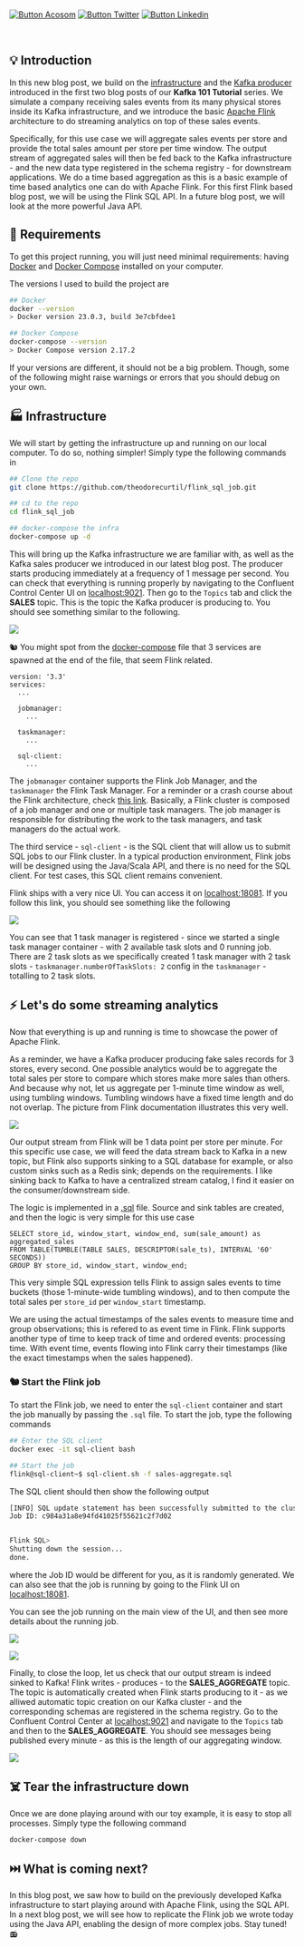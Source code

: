 <br>

[![Button Acosom]][LinkAcosom] [![Button Twitter]][LinkTwitter] [![Button Linkedin]][LinkLinkedin]

<br>

## :bulb: Introduction

In this new blog post, we build on the [infrastructure](https://github.com/theodorecurtil/kafka_101) and the [Kafka producer](https://github.com/theodorecurtil/kafka_sales_producer) introduced in the first two blog posts of our **Kafka 101 Tutorial** series. We simulate a company receiving sales events from its many physical stores inside its Kafka infrastructure, and we introduce the basic [Apache Flink](https://flink.apache.org/) architecture to do streaming analytics on top of these sales events.

Specifically, for this use case we will aggregate sales events per store and provide the total sales amount per store per time window. The output stream of aggregated sales will then be fed back to the Kafka infrastructure - and the new data type registered in the schema registry - for downstream applications. We do a time based aggregation as this is a basic example of time based analytics one can do with Apache Flink. For this first Flink based blog post, we will be using the Flink SQL API. In a future blog post, we will look at the more powerful Java API.

## :whale2: Requirements

To get this project running, you will just need minimal requirements: having [Docker](https://www.docker.com/) and [Docker Compose](https://docs.docker.com/compose/) installed on your computer.

The versions I used to build the project are

```bash
## Docker
docker --version
> Docker version 23.0.3, build 3e7cbfdee1

## Docker Compose
docker-compose --version
> Docker Compose version 2.17.2
```

If your versions are different, it should not be a big problem. Though, some of the following might raise warnings or errors that you should debug on your own.

## :factory: Infrastructure

We will start by getting the infrastructure up and running on our local computer. To do so, nothing simpler! Simply type the following commands in

```bash
## Clone the repo
git clone https://github.com/theodorecurtil/flink_sql_job.git

## cd to the repo
cd flink_sql_job

## docker-compose the infra
docker-compose up -d
```

This will bring up the Kafka infrastructure we are familiar with, as well as the Kafka sales producer we introduced in our latest blog post. The producer starts producing immediately at a frequency of 1 message per second. You can check that everything is running properly by navigating to the Confluent Control Center UI on [localhost:9021](http://localhost:9021/clusters). Then go to the `Topics` tab and click the **SALES** topic. This is the topic the Kafka producer is producing to. You should see something similar to the following.

![](./pictures/topic-sales.png)

:chipmunk: You might spot from the [docker-compose](https://github.com/theodorecurtil/flink_sql_job/blob/main/docker-compose.yaml) file that 3 services are spawned at the end of the file, that seem Flink related.

```console
version: '3.3'
services:
  ...
    
  jobmanager:
    ...

  taskmanager:
    ...

  sql-client:
    ...
```

The `jobmanager` container supports the Flink Job Manager, and the `taskmanager` the Flink Task Manager. For a reminder or a crash course about the Flink architecture, check [this link](https://nightlies.apache.org/flink/flink-docs-master/docs/concepts/flink-architecture/). Basically, a Flink cluster is composed of a job manager and one or multiple task managers. The job manager is responsible for distributing the work to the task managers, and task managers do the actual work.

The third service - `sql-client` - is the SQL client that will allow us to submit SQL jobs to our Flink cluster. In a typical production environment, Flink jobs will be designed using the Java/Scala API, and there is no need for the SQL client. For test cases, this SQL client remains convenient.

Flink ships with a very nice UI. You can access it on [localhost:18081](http://localhost:18081/#/overview). If you follow this link, you should see something like the following

![](./pictures/flink-ui.png)

You can see that 1 task manager is registered - since we started a single task manager container - with 2 available task slots and 0 running job. There are 2 task slots as we specifically created 1 task manager with 2 task slots - `taskmanager.numberOfTaskSlots: 2` config in the `taskmanager` - totalling to 2 task slots.

## :zap: Let's do some streaming analytics

Now that everything is up and running is time to showcase the power of Apache Flink.

As a reminder, we have a Kafka producer producing fake sales records for 3 stores, every second. One possible analytics would be to aggregate the total sales per store to compare which stores make more sales than others. And because why not, let us aggregate per 1-minute time window as well, using tumbling windows. Tumbling windows have a fixed time length and do not overlap. The picture from Flink documentation illustrates this very well.

![](https://nightlies.apache.org/flink/flink-docs-master/fig/tumbling-windows.svg)

Our output stream from Flink will be 1 data point per store per minute. For this specific use case, we will feed the data stream back to Kafka in a new topic, but Flink also supports sinking to a SQL database for example, or also custom sinks such as a Redis sink; depends on the requirements. I like sinking back to Kafka to have a centralized stream catalog, I find it easier on the consumer/downstream side.

The logic is implemented in a [.sql](https://github.com/theodorecurtil/flink_sql_job/blob/main/sql-jobs/sales-aggregate.sql) file. Source and sink tables are created, and then the logic is very simple for this use case

```console
SELECT store_id, window_start, window_end, sum(sale_amount) as aggregated_sales
FROM TABLE(TUMBLE(TABLE SALES, DESCRIPTOR(sale_ts), INTERVAL '60' SECONDS))
GROUP BY store_id, window_start, window_end;
```

This very simple SQL expression tells Flink to assign sales events to time buckets (those 1-minute-wide tumbling windows), and to then compute the total sales per `store_id` per `window_start` timestamp.

We are using the actual timestamps of the sales events to measure time and group observations; this is refered to as event time in Flink. Flink supports another type of time to keep track of time and ordered events: processing time. With event time, events flowing into Flink carry their timestamps (like the exact timestamps when the sales happened).

### :chipmunk: Start the Flink job

To start the Flink job, we need to enter the `sql-client` container and start the job manually by passing the `.sql` file. To start the job, type the following commands

```bash
## Enter the SQL client
docker exec -it sql-client bash

## Start the job
flink@sql-client~$ sql-client.sh -f sales-aggregate.sql
```

The SQL client should then show the following output

```bash
[INFO] SQL update statement has been successfully submitted to the cluster:
Job ID: c984a31a8e94fd41025f55621c2f7d02


Flink SQL> 
Shutting down the session...
done.
```

where the Job ID would be different for you, as it is randomly generated. We can also see that the job is running by going to the Flink UI on [localhost:18081](http://localhost:18081/#/overview).

You can see the job running on the main view of the UI, and then see more details about the running job.

![](./pictures/flink-ui-job.png)

![](./pictures/flink-job.png)

Finally, to close the loop, let us check that our output stream is indeed sinked to Kafka! Flink writes - produces - to the **SALES_AGGREGATE** topic. The topic is automatically created when Flink starts producing to it - as we alliwed automatic topic creation on our Kafka cluster - and the corresponding schemas are registered in the schema registry. Go to the Confluent Control Center at [localhost:9021](http://localhost:9021/clusters) and navigate to the `Topics` tab and then to the **SALES_AGGREGATE**. You should see messages being published every minute - as this is the length of our aggregating window.

![](./pictures/topic-aggregate-sales.png)

## :skull_and_crossbones: Tear the infrastructure down

Once we are done playing around with our toy example, it is easy to stop all processes. Simply type the following command

```bash
docker-compose down
```

## :next_track_button: What is coming next?

In this blog post, we saw how to build on the previously developed Kafka infrastructure to start playing around with Apache Flink, using the SQL API. In a next blog post, we will see how to replicate the Flink job we wrote today using the Java API, enabling the design of more complex jobs. Stay tuned! :radio:

<!---------------------------------------------------------------------------->

[Button Acosom]: https://img.shields.io/badge/Acosom-Read%20blog%20post-orange
[Button Twitter]: https://img.shields.io/twitter/follow/theodore_curtil?style=social
[Button Linkedin]: https://img.shields.io/badge/LinkedIn-Follow%20Acosom-blue

[LinkAcosom]: https://acosom.com/blog 'Read on acosom.com'
[LinkTwitter]: https://twitter.com/theodore_curtil 'Follow me on Twitter :)'
[LinkLinkedin]: https://ch.linkedin.com/company/acosom 'Follow us on LinkedIn :)'